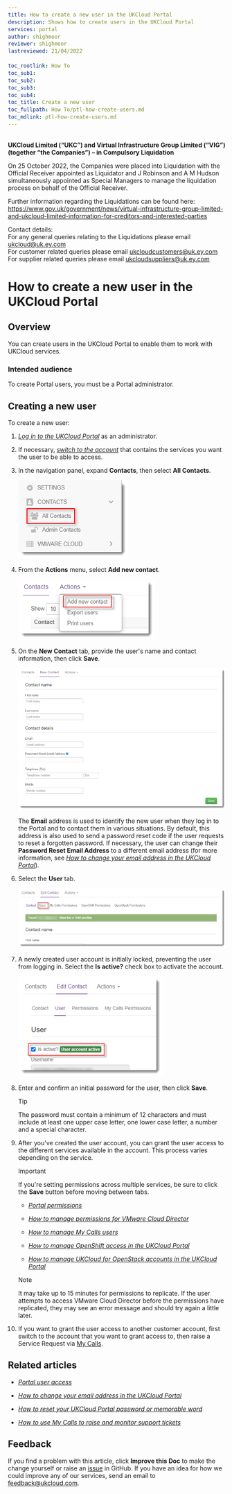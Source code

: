 ```yaml
---
title: How to create a new user in the UKCloud Portal
description: Shows how to create users in the UKCloud Portal
services: portal
author: shighmoor
reviewer: shighmoor
lastreviewed: 21/04/2022

toc_rootlink: How To
toc_sub1: 
toc_sub2:
toc_sub3:
toc_sub4:
toc_title: Create a new user
toc_fullpath: How To/ptl-how-create-users.md
toc_mdlink: ptl-how-create-users.md
---
```


<br>**UKCloud Limited (“UKC”) and Virtual Infrastructure Group Limited (“VIG”) (together “the Companies”) – in Compulsory Liquidation**

On 25 October 2022, the Companies were placed into Liquidation with the Official Receiver appointed as Liquidator and J Robinson and A M Hudson simultaneously appointed as Special Managers to manage the liquidation process on behalf of the Official Receiver.

Further information regarding the Liquidations can be found here: <https://www.gov.uk/government/news/virtual-infrastructure-group-limited-and-ukcloud-limited-information-for-creditors-and-interested-parties>

Contact details:<br>
For any general queries relating to the Liquidations please email <ukcloud@uk.ey.com><br>
For customer related queries please email <ukcloudcustomers@uk.ey.com><br>
For supplier related queries please email <ukcloudsuppliers@uk.ey.com>

# How to create a new user in the UKCloud Portal

## Overview

You can create users in the UKCloud Portal to enable them to work with UKCloud services.

### Intended audience

To create Portal users, you must be a Portal administrator.

## Creating a new user

To create a new user:

1. [*Log in to the UKCloud Portal*](ptl-gs.md#logging-in-to-the-ukcloud-portal) as an administrator.

2. If necessary, [*switch to the account*](ptl-how-switch-account.md) that contains the services you want the user to be able to access.

3. In the navigation panel, expand **Contacts**, then select **All Contacts**.

   ![All contacts menu option in the UKCloud Portal](images/ptl-mnu-all-contacts.png)

4. From the **Actions** menu, select **Add new contact**.

   ![Add new contact menu option](images/ptl-mnu-add-new-contact.png)

5. On the **New Contact** tab, provide the user's name and contact information, then click **Save**.

   ![New Contact page](images/ptl-new-contact.png)

   The **Email** address is used to identify the new user when they log in to the Portal and to contact them in various situations. By default, this address is also used to send a password reset code if the user requests to reset a forgotten password. If necessary, the user can change their **Password Reset Email Address** to a different email address (for more information, see [*How to change your email address in the UKCloud Portal*](ptl-how-change-email-address.md)).

6. Select the **User** tab.

   ![User tab](images/ptl-contact-user.png)

7. A newly created user account is initially locked, preventing the user from logging in. Select the **Is active?** check box to activate the account.

   ![Activate new user account](images/ptl-user-active.png)

8. Enter and confirm an initial password for the user, then click **Save**.

   > [!TIP]
   > The password must contain a minimum of 12 characters and must include at least one upper case letter, one lower case letter, a number and a special character.

9. After you've created the user account, you can grant the user access to the different services available in the account. This process varies depending on the service.

   > [!IMPORTANT]
   > If you're setting permissions across multiple services, be sure to click the **Save** button before moving between tabs.

   - [*Portal permissions*](ptl-ref-overview-permissions.md)

   - [*How to manage permissions for VMware Cloud Director*](../vmware/vmw-how-manage-vcd-permissions.md)

   - [*How to manage My Calls users*](ptl-how-manage-my-calls.md)

   - [*How to manage OpenShift access in the UKCloud Portal*](../openshift/oshift-how-manage-user-access.md)

   - [*How to manage UKCloud for OpenStack accounts in the UKCloud Portal*](../openstack/ostack-how-manage-accounts-portal.md)

   > [!NOTE]
   > It may take up to 15 minutes for permissions to replicate. If the user attempts to access VMware Cloud Director before the permissions have replicated, they may see an error message and should try again a little later.

10. If you want to grant the user access to another customer account, first switch to the account that you want to grant access to, then raise a Service Request via [My Calls](https://portal.skyscapecloud.com/support/ivanti).

## Related articles

- [*Portal user access*](ptl-ref-user-access.md)

- [*How to change your email address in the UKCloud Portal*](ptl-how-change-email-address.md)

- [*How to reset your UKCloud Portal password or memorable word*](ptl-how-reset-password.md)

- [*How to use My Calls to raise and monitor support tickets*](ptl-how-use-my-calls.md)

## Feedback

If you find a problem with this article, click **Improve this Doc** to make the change yourself or raise an [issue](https://github.com/UKCloud/documentation/issues) in GitHub. If you have an idea for how we could improve any of our services, send an email to <feedback@ukcloud.com>.
